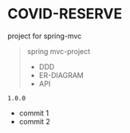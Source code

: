 # COVID-RESERVE
project for spring-mvc

> spring mvc-project 
> * DDD
> * ER-DIAGRAM
> * API

<code>1.0.0</code>


* commit 1
* commit 2